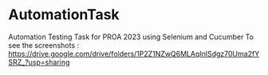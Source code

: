 # AutomationTask
Automation Testing Task for PROA 2023 using Selenium and Cucumber
To see the screenshots : https://drive.google.com/drive/folders/1P2Z1NZwQ6MLAqInlSdgz70Uma2fYSRZ_?usp=sharing
